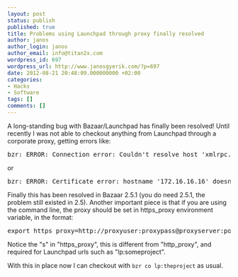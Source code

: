 ```yaml
---
layout: post
status: publish
published: true
title: Problems using Launchpad through proxy finally resolved
author: janos
author_login: janos
author_email: info@titan2x.com
wordpress_id: 697
wordpress_url: http://www.janosgyerik.com/?p=697
date: 2012-08-21 20:48:09.000000000 +02:00
categories:
- Hacks
- Software
tags: []
comments: []
---
```

A long-standing bug with Bazaar/Launchpad has finally been resolved! Until recently I was not able to checkout anything from Launchpad through a corporate proxy, getting errors like:
<pre>bzr: ERROR: Connection error: Couldn't resolve host 'xmlrpc.launchpad.net' [Errno 11004] getaddrinfo failed</pre>
or
<pre>bzr: ERROR: Certificate error: hostname '172.16.16.16' doesn't match either of '*.launchpad.net', 'launchpad.net'</pre>
Finally this has been resolved in Bazaar 2.5.1 (you do need 2.5.1, the problem still existed in 2.5). Another important piece is that if you are using the command line, the proxy should be set in https_proxy environment variable, in the format:
<pre>export https_proxy=http://proxyuser:proxypass@proxyserver:port/path</pre>
Notice the "s" in "https_proxy", this is different from "http_proxy", and required for Launchpad urls such as "lp:someproject".

With this in place now I can checkout with `bzr co lp:theproject` as usual.
